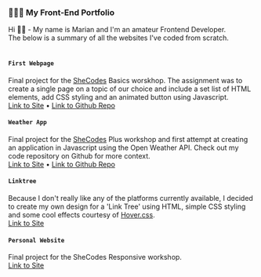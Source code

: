 ### 👩🏼‍💻 My Front-End Portfolio

Hi 👋🏻 - My name is Marian and I'm an amateur Frontend Developer. <br>
The below is a summary of all the websites I've coded from scratch. 
<br>
<br>


#### `First Webpage` <br>
Final project for the [SheCodes](https://www.shecodes.io/graduates/12677-marian-eerens) Basics worskhop. The assignment was to create a single page on a topic of our choice and include a set list of HTML elements, add CSS styling and an animated button using Javascript. <br>
[Link to Site](https://meerens-dataviz.netlify.app/) • [Link to Github Repo](https://github.com/meerens/shecodes-basics) 


#### `Weather App`<br>
Final project for the [SheCodes](https://www.shecodes.io/graduates/12677-marian-eerens) Plus workshop and first attempt at creating an application in Javascript using the Open Weather API. Check out my code repository on Github for more context. <br>
[Link to Site](https://meerens-weatherapp.netlify.app/) • [Link to Github Repo](https://github.com/meerens/shecodes-basics) 

#### `Linktree`<br>
Because I don't really like any of the platforms currently available, I decided to create my own design for a 'Link Tree' using HTML, simple CSS styling and some cool effects courtesy of [Hover.css](https://ianlunn.github.io/Hover/). <br>
[Link to Site](https://www.marianeerens.link/)

#### `Personal Website`<br>
Final project for the SheCodes Responsive workshop. <br>
[Link to Site](https://app.netlify.com/sites/meerens-shecodesportfolio)

 
